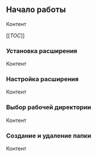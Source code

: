 ﻿## Начало работы

Контент

[[_TOC_]]

### Установка расширения

Контент

### Настройка расширения

Контент

### Выбор рабочей директории

Контент

### Создание и удаление папки

Контент
